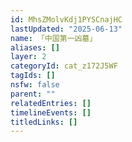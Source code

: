 ```yaml
---
id: MhsZMolvKdj1PYSCnajHC
lastUpdated: "2025-06-13"
name: 「中国第一凶墓」
aliases: []
layer: 2
categoryId: cat_z172J5WF
tagIds: []
nsfw: false
parent: ""
relatedEntries: []
timelineEvents: []
titledLinks: []
---
```


